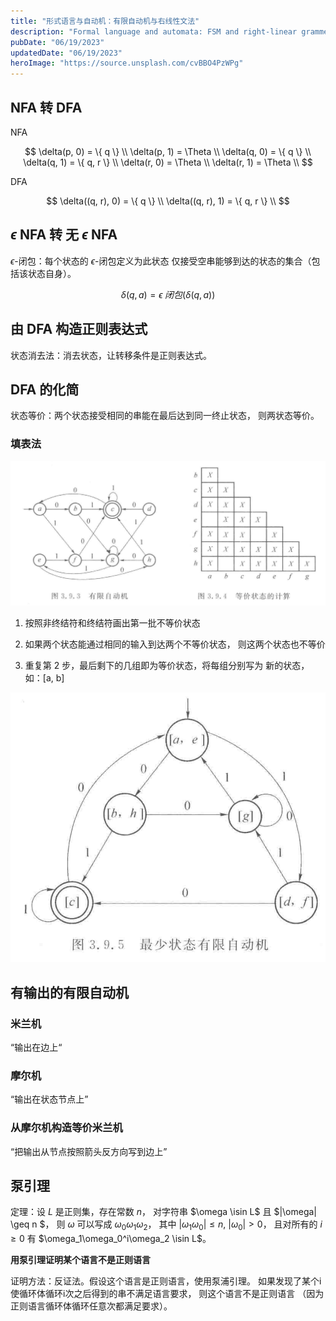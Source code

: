 ```yaml
---
title: "形式语言与自动机：有限自动机与右线性文法"
description: "Formal language and automata: FSM and right-linear grammer"
pubDate: "06/19/2023"
updatedDate: "06/19/2023"
heroImage: "https://source.unsplash.com/cvBBO4PzWPg"
---
```


## NFA 转 DFA

NFA

$$
\delta(p, 0) = \{ q \} \\
\delta(p, 1) = \Theta  \\
\delta(q, 0) = \{ q \} \\
\delta(q, 1) = \{ q, r \} \\
\delta(r, 0) = \Theta \\
\delta(r, 1) = \Theta \\
$$

DFA

$$
\delta((q, r), 0) = \{ q \} \\
\delta((q, r), 1) = \{ q, r \} \\
$$

## $\epsilon$ NFA 转 无 $\epsilon$ NFA

$\epsilon$-闭包：每个状态的 $\epsilon$-闭包定义为此状态
仅接受空串能够到达的状态的集合（包括该状态自身）。

$$
\delta(q, a) = \epsilon\;闭包(\delta(q, a))
$$

## 由 DFA 构造正则表达式

状态消去法：消去状态，让转移条件是正则表达式。

## DFA 的化简

状态等价：两个状态接受相同的串能在最后达到同一终止状态，
则两状态等价。

### 填表法

![](../../../assets/formal_language_and_automata/simple_dfa.png)

1. 按照非终结符和终结符画出第一批不等价状态

2. 如果两个状态能通过相同的输入到达两个不等价状态，
   则这两个状态也不等价

3. 重复第 2 步，最后剩下的几组即为等价状态，将每组分别写为
   新的状态，如：[a, b]

![](../../../assets/formal_language_and_automata/smallest_dfa.png)

## 有输出的有限自动机

### 米兰机

“输出在边上“

### 摩尔机

“输出在状态节点上”

### 从摩尔机构造等价米兰机

“把输出从节点按照箭头反方向写到边上”

## 泵引理

定理：设 $L$ 是正则集，存在常数 $n$，
对字符串 $\omega \isin L$ 且 $|\omega| \geq n $，
则 $\omega$ 可以写成 $\omega_0\omega_1\omega_2$，
其中 $|\omega_1\omega_0| \leq n$, $|\omega_0| > 0$，
且对所有的 $i \geq 0$ 有 $\omega_1\omega_0^i\omega_2 \isin L$。

**用泵引理证明某个语言不是正则语言**

证明方法：反证法。假设这个语言是正则语言，使用泵浦引理。
如果发现了某个i使循环体循环i次之后得到的串不满足语言要求，
则这个语言不是正则语言
（因为正则语言循环体循环任意次都满足要求）。
